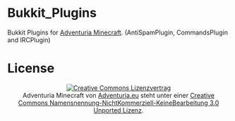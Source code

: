 Bukkit_Plugins
==============

Bukkit Plugins for <a href="http://adventuria.eu">Adventuria Minecraft</a>.
(AntiSpamPlugin, CommandsPlugin and IRCPlugin)

License
==============
<center><a rel="license" href="http://creativecommons.org/licenses/by-nc-nd/3.0/deed.de"><img alt="Creative Commons Lizenzvertrag" style="border-width:0" src="http://i.creativecommons.org/l/by-nc-nd/3.0/88x31.png" /></a><br /><span xmlns:dct="http://purl.org/dc/terms/" href="http://purl.org/dc/dcmitype/Dataset" property="dct:title" rel="dct:type">Adventuria Minecraft</span> von <a xmlns:cc="http://creativecommons.org/ns#" href="http://www.adventuria.eu" property="cc:attributionName" rel="cc:attributionURL">Adventuria.eu</a> steht unter einer <a rel="license" href="http://creativecommons.org/licenses/by-nc-nd/3.0/deed.de">Creative Commons Namensnennung-NichtKommerziell-KeineBearbeitung 3.0 Unported Lizenz</a>.</center>
